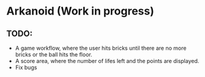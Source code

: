 # Arkanoid (Work in progress)

## TODO:

- A game workflow, where the user hits bricks until there are no more bricks or the ball hits the floor.
- A score area, where the number of lifes left and the points are displayed.
- Fix bugs
